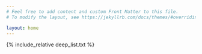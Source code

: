 ```yaml
---
# Feel free to add content and custom Front Matter to this file.
# To modify the layout, see https://jekyllrb.com/docs/themes/#overriding-theme-defaults

layout: home
---
```


<p id="deep_list" onload="brython()">
    {% include_relative deep_list.txt %}
</p>

<script type="text/javascript">

    alert(document.getElementById('deep_list').innerHTML)

</script>

<script type="text/python">

    from browser import document, alert

    from select_movie import *

    file_content = document["deep_list"].text

    movie_list = create_list(file_content)

    document <= "Random 6 movies:\n\n"

    document <= random_n_list(movie_list, 6)

</script>
